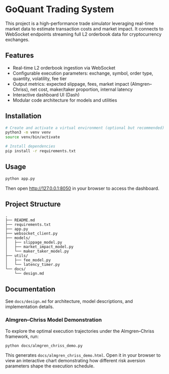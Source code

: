  # GoQuant Trading System

 This project is a high-performance trade simulator leveraging real-time market data to estimate transaction costs and market impact. It connects to WebSocket endpoints streaming full L2 orderbook data for cryptocurrency exchanges.

 ## Features
 - Real-time L2 orderbook ingestion via WebSocket
 - Configurable execution parameters: exchange, symbol, order type, quantity, volatility, fee tier
 - Output metrics: expected slippage, fees, market impact (Almgren–Chriss), net cost, maker/taker proportion, internal latency
 - Interactive dashboard UI (Dash)
 - Modular code architecture for models and utilities

 ## Installation

 ```bash
 # Create and activate a virtual environment (optional but recommended)
 python3 -m venv venv
 source venv/bin/activate

 # Install dependencies
 pip install -r requirements.txt
 ```

 ## Usage

 ```bash
 python app.py
 ```

 Then open http://127.0.0.1:8050 in your browser to access the dashboard.

 ## Project Structure

 ```
 .
 ├── README.md
 ├── requirements.txt
 ├── app.py
 ├── websocket_client.py
 ├── models/
 │   ├── slippage_model.py
 │   ├── market_impact_model.py
 │   └── maker_taker_model.py
 ├── utils/
 │   ├── fee_model.py
 │   └── latency_timer.py
 └── docs/
     └── design.md
 ```

 ## Documentation
See `docs/design.md` for architecture, model descriptions, and implementation details.

### Almgren–Chriss Model Demonstration

To explore the optimal execution trajectories under the Almgren–Chriss framework, run:

```bash
python docs/almgren_chriss_demo.py
```

This generates `docs/almgren_chriss_demo.html`. Open it in your browser to view an interactive chart demonstrating how different risk aversion parameters shape the execution schedule.